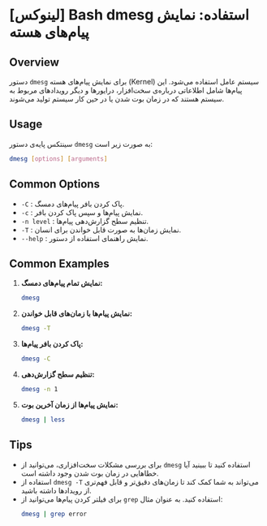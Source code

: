# [لینوکس] Bash dmesg استفاده: نمایش پیام‌های هسته

## Overview
دستور `dmesg` برای نمایش پیام‌های هسته (Kernel) سیستم عامل استفاده می‌شود. این پیام‌ها شامل اطلاعاتی درباره‌ی سخت‌افزار، درایورها و دیگر رویدادهای مربوط به سیستم هستند که در زمان بوت شدن یا در حین کار سیستم تولید می‌شوند.

## Usage
سینتکس پایه‌ی دستور `dmesg` به صورت زیر است:

```bash
dmesg [options] [arguments]
```

## Common Options
- `-C` : پاک کردن بافر پیام‌های دمسگ.
- `-c` : نمایش پیام‌ها و سپس پاک کردن بافر.
- `-n level` : تنظیم سطح گزارش‌دهی پیام‌ها.
- `-T` : نمایش زمان‌ها به صورت قابل خواندن برای انسان.
- `--help` : نمایش راهنمای استفاده از دستور.

## Common Examples
1. **نمایش تمام پیام‌های دمسگ:**
   ```bash
   dmesg
   ```

2. **نمایش پیام‌ها با زمان‌های قابل خواندن:**
   ```bash
   dmesg -T
   ```

3. **پاک کردن بافر پیام‌ها:**
   ```bash
   dmesg -C
   ```

4. **تنظیم سطح گزارش‌دهی:**
   ```bash
   dmesg -n 1
   ```

5. **نمایش پیام‌ها از زمان آخرین بوت:**
   ```bash
   dmesg | less
   ```

## Tips
- برای بررسی مشکلات سخت‌افزاری، می‌توانید از `dmesg` استفاده کنید تا ببینید آیا خطاهایی در زمان بوت شدن وجود داشته است.
- استفاده از `dmesg -T` می‌تواند به شما کمک کند تا زمان‌های دقیق‌تر و قابل فهم‌تری از رویدادها داشته باشید.
- برای فیلتر کردن پیام‌ها می‌توانید از `grep` استفاده کنید. به عنوان مثال:
  ```bash
  dmesg | grep error
  ```